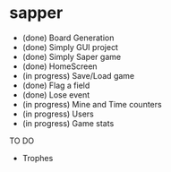sapper
======
- (done) Board Generation
- (done) Simply GUI project
- (done) Simply Saper game
- (done) HomeScreen
- (in progress) Save/Load game
- (done) Flag a field
-	(done) Lose event
-	(in progress) Mine and Time counters
-	(in progress) Users
-	(in progress) Game stats

TO DO
-	Trophes
